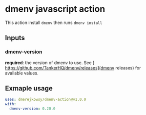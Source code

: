 # dmenv javascript action

This action install `dmenv` then runs `dmenv install`

## Inputs

### dmenv-version

**required**: the version of dmenv to use. See [
https://github.com/TankerHQ/dmenv/releases](dmenv releases) for available values.

## Exmaple usage

```yaml
uses: dmerejkowsy/dmenv-action@v1.0.0
with:
  dmenv-version: 0.20.0

